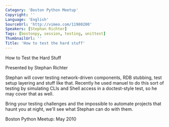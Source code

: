 ```yaml
---
Category: 'Boston Python Meetup'
Copyright: ''
Language: 'English'
SourceUrl: 'http://vimeo.com/11980200'
Speakers: [Stephan Richter]
Tags: [bostonpy, session, testing, unittest]
ThumbnailUrl: ''
Title: 'How to test the hard stuff'
---
```

How to Test the Hard Stuff

Presented by Stephan Richter

Stephan will cover testing network-driven components, RDB stubbing, test setup
layering and stuff like that. Recently he used manuel to do this sort of
testing by simulating CLIs and Shell access in a doctest-style test, so he may
cover that as well.

Bring your testing challenges and the impossible to automate projects that
haunt you at night, we'll see what Stephan can do with them.

Boston Python Meetup: May 2010
